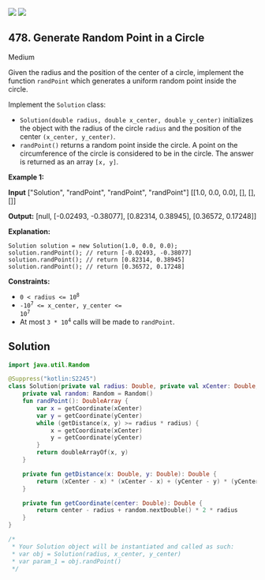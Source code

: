 [![](https://img.shields.io/github/stars/javadev/LeetCode-in-Kotlin?label=Stars&style=flat-square)](https://github.com/javadev/LeetCode-in-Kotlin)
[![](https://img.shields.io/github/forks/javadev/LeetCode-in-Kotlin?label=Fork%20me%20on%20GitHub%20&style=flat-square)](https://github.com/javadev/LeetCode-in-Kotlin/fork)

## 478\. Generate Random Point in a Circle

Medium

Given the radius and the position of the center of a circle, implement the function `randPoint` which generates a uniform random point inside the circle.

Implement the `Solution` class:

*   `Solution(double radius, double x_center, double y_center)` initializes the object with the radius of the circle `radius` and the position of the center `(x_center, y_center)`.
*   `randPoint()` returns a random point inside the circle. A point on the circumference of the circle is considered to be in the circle. The answer is returned as an array `[x, y]`.

**Example 1:**

**Input** ["Solution", "randPoint", "randPoint", "randPoint"] [[1.0, 0.0, 0.0], [], [], []]

**Output:** [null, [-0.02493, -0.38077], [0.82314, 0.38945], [0.36572, 0.17248]]

**Explanation:** 

    Solution solution = new Solution(1.0, 0.0, 0.0); 
    solution.randPoint(); // return [-0.02493, -0.38077] 
    solution.randPoint(); // return [0.82314, 0.38945] 
    solution.randPoint(); // return [0.36572, 0.17248]

**Constraints:**

*   <code>0 < radius <= 10<sup>8</sup></code>
*   <code>-10<sup>7</sup> <= x_center, y_center <= 10<sup>7</sup></code>
*   At most <code>3 * 10<sup>4</sup></code> calls will be made to `randPoint`.

## Solution

```kotlin
import java.util.Random

@Suppress("kotlin:S2245")
class Solution(private val radius: Double, private val xCenter: Double, private val yCenter: Double) {
    private val random: Random = Random()
    fun randPoint(): DoubleArray {
        var x = getCoordinate(xCenter)
        var y = getCoordinate(yCenter)
        while (getDistance(x, y) >= radius * radius) {
            x = getCoordinate(xCenter)
            y = getCoordinate(yCenter)
        }
        return doubleArrayOf(x, y)
    }

    private fun getDistance(x: Double, y: Double): Double {
        return (xCenter - x) * (xCenter - x) + (yCenter - y) * (yCenter - y)
    }

    private fun getCoordinate(center: Double): Double {
        return center - radius + random.nextDouble() * 2 * radius
    }
}

/*
 * Your Solution object will be instantiated and called as such:
 * var obj = Solution(radius, x_center, y_center)
 * var param_1 = obj.randPoint()
 */
```